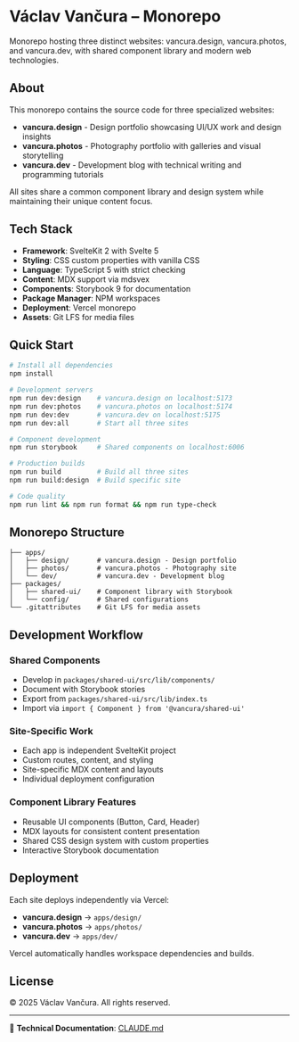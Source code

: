 # Václav Vančura – Monorepo

Monorepo hosting three distinct websites: vancura.design, vancura.photos, and vancura.dev, with shared component library and modern web technologies.

## About

This monorepo contains the source code for three specialized websites:

- **vancura.design** - Design portfolio showcasing UI/UX work and design insights
- **vancura.photos** - Photography portfolio with galleries and visual storytelling
- **vancura.dev** - Development blog with technical writing and programming tutorials

All sites share a common component library and design system while maintaining their unique content focus.

## Tech Stack

- **Framework**: SvelteKit 2 with Svelte 5
- **Styling**: CSS custom properties with vanilla CSS
- **Language**: TypeScript 5 with strict checking
- **Content**: MDX support via mdsvex
- **Components**: Storybook 9 for documentation
- **Package Manager**: NPM workspaces
- **Deployment**: Vercel monorepo
- **Assets**: Git LFS for media files

## Quick Start

```bash
# Install all dependencies
npm install

# Development servers
npm run dev:design    # vancura.design on localhost:5173
npm run dev:photos    # vancura.photos on localhost:5174
npm run dev:dev       # vancura.dev on localhost:5175
npm run dev:all       # Start all three sites

# Component development
npm run storybook     # Shared components on localhost:6006

# Production builds
npm run build         # Build all three sites
npm run build:design  # Build specific site

# Code quality
npm run lint && npm run format && npm run type-check
```

## Monorepo Structure

```
├── apps/
│   ├── design/       # vancura.design - Design portfolio
│   ├── photos/       # vancura.photos - Photography site
│   └── dev/          # vancura.dev - Development blog
├── packages/
│   ├── shared-ui/    # Component library with Storybook
│   └── config/       # Shared configurations
└── .gitattributes    # Git LFS for media assets
```

## Development Workflow

### Shared Components

- Develop in `packages/shared-ui/src/lib/components/`
- Document with Storybook stories
- Export from `packages/shared-ui/src/lib/index.ts`
- Import via `import { Component } from '@vancura/shared-ui'`

### Site-Specific Work

- Each app is independent SvelteKit project
- Custom routes, content, and styling
- Site-specific MDX content and layouts
- Individual deployment configuration

### Component Library Features

- Reusable UI components (Button, Card, Header)
- MDX layouts for consistent content presentation
- Shared CSS design system with custom properties
- Interactive Storybook documentation

## Deployment

Each site deploys independently via Vercel:

- **vancura.design** → `apps/design/`
- **vancura.photos** → `apps/photos/`
- **vancura.dev** → `apps/dev/`

Vercel automatically handles workspace dependencies and builds.

## License

© 2025 Václav Vančura. All rights reserved.

---

📖 **Technical Documentation**: [CLAUDE.md](./CLAUDE.md)
